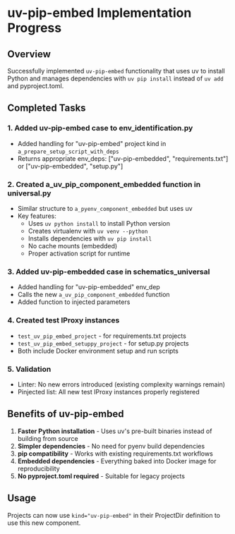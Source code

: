 # uv-pip-embed Implementation Progress

## Overview
Successfully implemented `uv-pip-embed` functionality that uses uv to install Python and manages dependencies with `uv pip install` instead of `uv add` and pyproject.toml.

## Completed Tasks

### 1. Added uv-pip-embed case to env_identification.py
- Added handling for "uv-pip-embed" project kind in `a_prepare_setup_script_with_deps`
- Returns appropriate env_deps: ["uv-pip-embedded", "requirements.txt"] or ["uv-pip-embedded", "setup.py"]

### 2. Created a_uv_pip_component_embedded function in universal.py
- Similar structure to `a_pyenv_component_embedded` but uses uv
- Key features:
  - Uses `uv python install` to install Python version
  - Creates virtualenv with `uv venv --python`
  - Installs dependencies with `uv pip install`
  - No cache mounts (embedded)
  - Proper activation script for runtime

### 3. Added uv-pip-embedded case in schematics_universal
- Added handling for "uv-pip-embedded" env_dep
- Calls the new `a_uv_pip_component_embedded` function
- Added function to injected parameters

### 4. Created test IProxy instances
- `test_uv_pip_embed_project` - for requirements.txt projects
- `test_uv_pip_embed_setuppy_project` - for setup.py projects
- Both include Docker environment setup and run scripts

### 5. Validation
- Linter: No new errors introduced (existing complexity warnings remain)
- Pinjected list: All new test IProxy instances properly registered

## Benefits of uv-pip-embed
1. **Faster Python installation** - Uses uv's pre-built binaries instead of building from source
2. **Simpler dependencies** - No need for pyenv build dependencies
3. **pip compatibility** - Works with existing requirements.txt workflows
4. **Embedded dependencies** - Everything baked into Docker image for reproducibility
5. **No pyproject.toml required** - Suitable for legacy projects

## Usage
Projects can now use `kind="uv-pip-embed"` in their ProjectDir definition to use this new component.